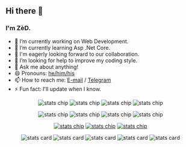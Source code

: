 <h2>Hi there 👋</h2>

<h3>I'm ZèD.</h3>

<ul>
  <li>🔭 I’m currently working on Web Development.</li>
  <li>🌱 I’m currently learning Asp .Net Core.</li>
  <li>👯 I'm eagerly looking forward to our collaboration.</li>
  <li>🤔 I’m looking for help to improve my coding style.</li>
  <li>💬 Ask me about anything!</li>
  <li>😄 Pronouns: <a href="https://pronoun.is/he">he/him/his</a></li>
  <li>📫 How to reach me: <a href="mailto:imzihad@gmail.com">E-mail</a> / <a href="https://t.me/imzihad21">Telegram</a></li>
  <li>⚡ Fun fact: I'll update when I know.</li>
</ul>

<div align="center">
<a><img src="https://wakatime.com/badge/user/3c1afc84-ed1f-42bb-a108-3d65064a0c3e.svg" alt="stats chip" /></a>
<a><img src="https://visitor-badge.glitch.me/badge?page_id=IMZihad21.visitor-badge" alt="stats chip" /></a>
<a><img src="https://img.shields.io/github/stars/IMZihad21?affiliations=OWNER%2CCOLLABORATOR&label=GH%20stars" alt="stats chip" /></a>
<a><img src="https://img.shields.io/github/sponsors/IMZihad21?label=GH%20sponsors&style=flat" alt="stats chip" /></a>

</div>

<div align="center">

<a><img src="https://img.shields.io/badge/OS-ArchLinux-darkturquoise?style=flat-square&logo=arch-linux" alt="stats chip" /></a>
<a><img src="https://img.shields.io/badge/OS-Windows11-blue?style=flat-square&logo=microsoft" alt="stats chip" /></a>
<a><img src="https://img.shields.io/badge/OS-Android12-limegreen?style=flat-square&logo=android" alt="stats chip" /></a>
<a><img src="https://img.shields.io/badge/IDE-VSCode-blue?style=flat-square&logo=visualstudiocode" alt="stats chip" /></a>

</div>

<div align="center">

<a href="mailto:imzihad@gmail.com"><img src="https://img.shields.io/badge/Email-imzihad@gmail.com-orangered?style=flat-square&logo=gmail" alt="stats chip" /></a>
<a href="https://t.me/IMZihad21"><img src="https://img.shields.io/badge/Telegram-IMZihad21-royalblue?style=flat-square&logo=telegram" alt="stats chip" /></a>
<a href="https://gist.github.com/IMZihad21"><img src="https://img.shields.io/badge/Gist-IMZihad21-aliceblue?style=flat-square&logo=GitHub" alt="stats chip" /></a>

</div>

<div align="center">

  <img src="https://github-profile-summary-cards.vercel.app/api/cards/profile-details?username=IMZihad21&theme=vue" alt="stats card" />
  <img src="https://github-profile-summary-cards.vercel.app/api/cards/stats?username=IMZihad21&theme=vue" alt="stats card" />
  <img src="https://github-profile-summary-cards.vercel.app/api/cards/productive-time?username=IMZihad21&theme=vue&utcOffset=6" alt="stats card" />
  <img src="http://github-profile-summary-cards.vercel.app/api/cards/repos-per-language?username=IMZihad21&theme=vue" alt="stats card" />
  <img src="http://github-profile-summary-cards.vercel.app/api/cards/most-commit-language?username=IMZihad21&theme=vue" alt="stats card" />
  
</div>
